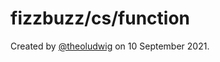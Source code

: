 # fizzbuzz/cs/function

Created by [@theoludwig](https://github.com/theoludwig) on 10 September 2021.
